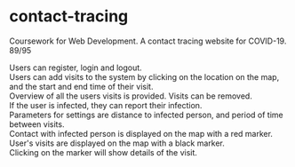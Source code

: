 # contact-tracing
Coursework for Web Development. A contact tracing website for COVID-19. 89/95

Users can register, login and logout. <br/>
Users can add visits to the system by clicking on the location on the map, and the start and end time of their visit.<br/>
Overview of all the users visits is provided. Visits can be removed.<br/>
If the user is infected, they can report their infection.<br/>
Parameters for settings are distance to infected person, and period of time between visits.<br/>
Contact with infected person is displayed on the map with a red marker.<br/>
User's visits are displayed on the map with a black marker.<br/>
Clicking on the marker will show details of the visit.<br/>
